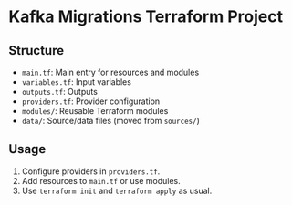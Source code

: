 # Kafka Migrations Terraform Project

## Structure

- `main.tf`: Main entry for resources and modules
- `variables.tf`: Input variables
- `outputs.tf`: Outputs
- `providers.tf`: Provider configuration
- `modules/`: Reusable Terraform modules
- `data/`: Source/data files (moved from `sources/`)

## Usage

1. Configure providers in `providers.tf`.
2. Add resources to `main.tf` or use modules.
3. Use `terraform init` and `terraform apply` as usual.
